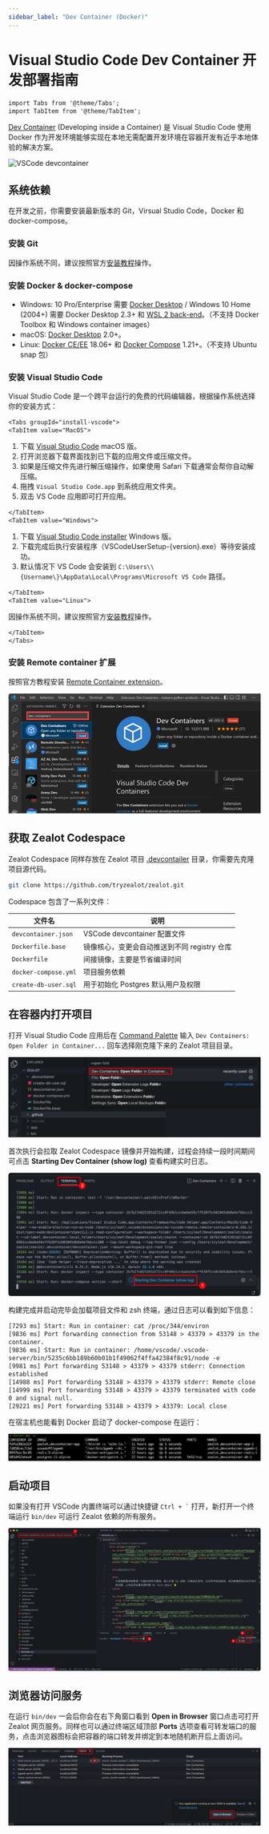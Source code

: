 ```yaml
---
sidebar_label: "Dev Container (Docker)"
---
```


# Visual Studio Code Dev Container 开发部署指南

```mdx-code-block
import Tabs from '@theme/Tabs';
import TabItem from '@theme/TabItem';
```

[Dev Container](https://code.visualstudio.com/docs/devcontainers/containers) (Developing inside a Container) 是 Visual Studio Code 使用 Docker 作为开发环境能够实现在本地无需配置开发环境在容器开发有近乎本地体验的解决方案。

![VSCode devcontainer](https://code.visualstudio.com/assets/docs/devcontainers/containers/architecture-containers.png)

## 系统依赖

在开发之前，你需要安装最新版本的 Git，Virsual Studio Code，Docker 和 docker-compose。

### 安装 Git

因操作系统不同，建议按照官方[安装教程](https://github.com/git-guides/install-git)操作。

### 安装 Docker & docker-compose

- Windows: 10 Pro/Enterprise 需要 [Docker Desktop](https://www.docker.com/products/docker-desktop) / Windows 10 Home (2004+) 需要 Docker Desktop 2.3+ 和 [WSL 2 back-end](https://aka.ms/vscode-remote/containers/docker-wsl2)。（不支持 Docker Toolbox 和 Windows container images）
- macOS: [Docker Desktop](https://www.docker.com/products/docker-desktop) 2.0+。
- Linux: [Docker CE/EE](https://docs.docker.com/install/#supported-platforms) 18.06+ 和 [Docker Compose](https://docs.docker.com/compose/install) 1.21+。（不支持 Ubuntu snap 包）

### 安装 Visual Studio Code

Visual Studio Code 是一个跨平台运行的免费的代码编辑器，根据操作系统选择你的安装方式：

```mdx-code-block
<Tabs groupId="install-vscode">
<TabItem value="MacOS">
```

1. 下载 [Visual Studio Code](https://go.microsoft.com/fwlink/?LinkID=534106) macOS 版。
1. 打开浏览器下载界面找到已下载的应用文件或压缩文件。
1. 如果是压缩文件先进行解压缩操作，如果使用 Safari 下载通常会帮你自动解压缩。
1. 拖拽 `Visual Studio Code.app` 到系统应用文件夹。
1. 双击 VS Code 应用即可打开应用。

```mdx-code-block
</TabItem>
<TabItem value="Windows">
```

1. 下载 [Visual Studio Code installer](https://go.microsoft.com/fwlink/?LinkID=534107) Windows 版。
1. 下载完成后执行安装程序（VSCodeUserSetup-\{version\}.exe）等待安装成功。
1. 默认情况下 VS Code 会安装到 `C:\Users\\{Username\}\AppData\Local\Programs\Microsoft VS Code` 路径。

```mdx-code-block
</TabItem>
<TabItem value="Linux">
```

因操作系统不同，建议按照官方[安装教程](https://code.visualstudio.com/docs/setup/linux)操作。

```mdx-code-block
</TabItem>
</Tabs>
```

### 安装 Remote container 扩展

按照官方教程安装 [Remote Container extension](https://marketplace.visualstudio.com/items?itemName=ms-vscode-remote.remote-containers)。

![VSCode extension](/img/vscode-install-remote-containers.png)

## 获取 Zealot Codespace

Zealot Codespace 同样存放在 Zealot 项目 [.devcontailer](https://github.com/tryzealot/zealot/tree/develop/.devcontainer) 目录，你需要先克隆项目源代码。

```bash
git clone https://github.com/tryzealot/zealot.git
```

Codespace 包含了一系列文件：

文件名 | 说明
---|---
`devcontainer.json` | VSCode devcontainer 配置文件
`Dockerfile.base` | 镜像核心，变更会自动推送到不同 registry 仓库
`Dockerfile` | 间接镜像，主要是节省编译时间
`docker-compose.yml` | 项目服务依赖
`create-db-user.sql` | 用于初始化 Postgres 默认用户及权限

## 在容器内打开项目

打开 Visual Studio Code 应用后在 [Command Palette](https://code.visualstudio.com/docs/getstarted/userinterface#_command-palette) 输入 `Dev Containers: Open Folder in Container...` 回车选择刚克隆下来的 Zealot 项目目录。

![VSCode Command Palette](/img/vscode-command-palette.png)

首次执行会拉取 Zealot Codespace 镜像并开始构建，过程会持续一段时间期间可点击 **Starting Dev Container (show log)** 查看构建实时日志。

![VSCode Command Palette](/img/vscode-devcontainer-log.png)

构建完成并启动完毕会加载项目文件和 zsh 终端，通过日志可以看到如下信息：

```
[7293 ms] Start: Run in container: cat /proc/344/environ
[9836 ms] Port forwarding connection from 53148 > 43379 > 43379 in the container.
[9836 ms] Start: Run in container: /home/vscode/.vscode-server/bin/5235c6bb189b60b01b1f49062f4ffa42384f8c91/node -e
[9981 ms] Port forwarding 53148 > 43379 > 43379 stderr: Connection established
[14988 ms] Port forwarding 53148 > 43379 > 43379 stderr: Remote close
[14999 ms] Port forwarding 53148 > 43379 > 43379 terminated with code 0 and signal null.
[29221 ms] Port forwarding 53148 > 43379 > 43379: Local close
```

在宿主机也能看到 Docker 启动了 docker-compose 在运行：

![Docker-Compose containers](/img/vscode-devcontainer-docker-containers.png)

## 启动项目

如果没有打开 VSCode 内置终端可以通过快捷键 `` Ctrl + ` `` 打开，新打开一个终端运行 `bin/dev` 可运行 Zealot 依赖的所有服务。

![VSCode Zealot in Container](/img/vscode-devcontainer-zealot.png)

## 浏览器访问服务

在运行 `bin/dev` 一会后你会在右下角窗口看到 **Open in Browser** 窗口点击可打开 Zealot 网页服务。同样也可以通过终端区域顶部 **Ports** 选项查看可转发端口的服务，点击浏览器图标会把容器的端口转发并绑定到本地随机断开后上面访问。

![VSCode forwarded ports](/img/vscode-devcontainer-forwarded-ports.png)
